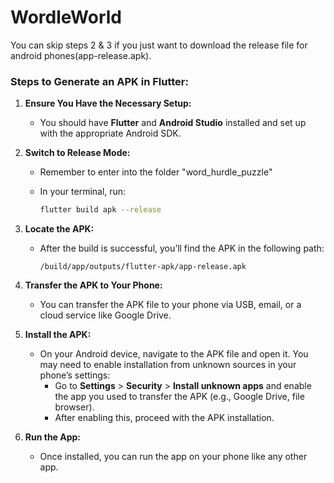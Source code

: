 # WordleWorld
You can skip steps 2 & 3 if you just want to download the release file for android phones(app-release.apk).

### Steps to Generate an APK in Flutter:

1. **Ensure You Have the Necessary Setup:**
    - You should have **Flutter** and **Android Studio** installed and set up with the appropriate Android SDK.
2. **Switch to Release Mode:**
    - Remember to enter into the folder "word_hurdle_puzzle" 
    - In your terminal, run:
        
        ```bash
        flutter build apk --release
        ```
        
3. **Locate the APK:**
    - After the build is successful, you’ll find the APK in the following path:
        
        ```arduino
        /build/app/outputs/flutter-apk/app-release.apk
        ```
        
4. **Transfer the APK to Your Phone:**
    - You can transfer the APK file to your phone via USB, email, or a cloud service like Google Drive.
5. **Install the APK:**
    - On your Android device, navigate to the APK file and open it. You may need to enable installation from unknown sources in your phone’s settings:
        - Go to **Settings** > **Security** > **Install unknown apps** and enable the app you used to transfer the APK (e.g., Google Drive, file browser).
        - After enabling this, proceed with the APK installation.
6. **Run the App:**
    - Once installed, you can run the app on your phone like any other app.
